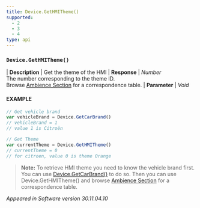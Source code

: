 ```yaml
---
title: Device.GetHMITheme()
supported:
  - 2
  - 3
  - 4
type: api
---
```


### `Device.GetHMITheme()`

| **Description** | Get the theme of the HMI
| **Response** | *Number* <br/>The number corresponding to the theme ID.<br/> Browse [Ambience Section]({{site.baseurl}}/webportal/v1/best-pratice/#ambience) for a correspondence table.
| **Parameter**   | *Void*

#### EXAMPLE

```javascript
// Get vehicle brand
var vehicleBrand = Device.GetCarBrand()
// vehicleBrand = 1 
// value 1 is Citroën

// Get Theme
var currentTheme = Device.GetHMITheme()
// currentTheme = 0
// for citroen, value 0 is theme Orange
```

> **Note:** To retrieve HMI theme you need to know the vehicle brand first. You can use [Device.GetCarBrand()]({{site.baseurl}}/webportal/v1/reference/list/#api-Device-GetCarBrand) to do so. Then you can use Device.GetHMITheme() and browse [Ambience Section]({{site.baseurl}}/webportal/v1/best-pratice/#ambience) for a correspondence table.

*Appeared in Software version 30.11.04.10*